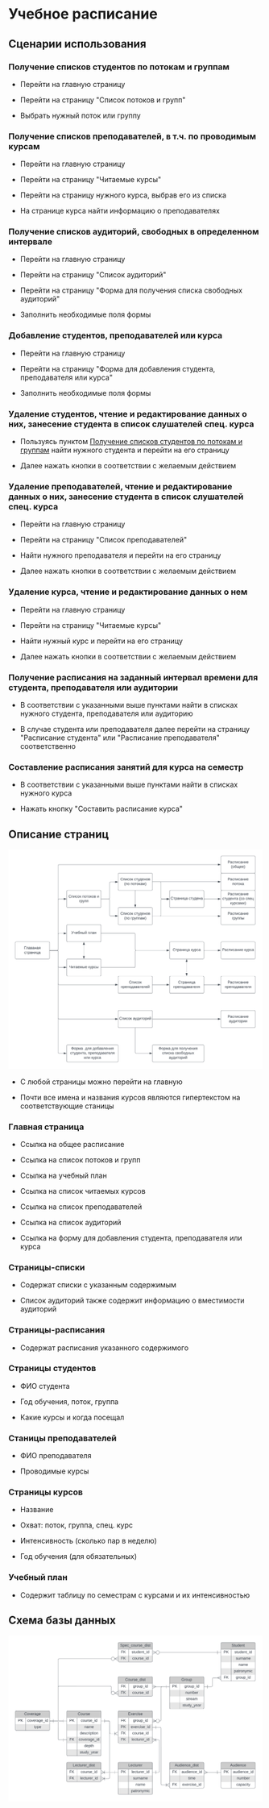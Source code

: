 # Учебное расписание

## Сценарии использования

### Получение списков студентов по потокам и группам

 * Перейти на главную страницу

 * Перейти на страницу "Список потоков и групп"

 * Выбрать нужный поток или группу

### Получение списков преподавателей, в т.ч. по проводимым курсам

 * Перейти на главную страницу

 * Перейти на страницу "Читаемые курсы"
 
 * Перейти на страницу нужного курса, выбрав его из списка

 * На странице курса найти информацию о преподавателях

### Получение списков аудиторий, свободных в определенном интервале

 * Перейти на главную страницу

 * Перейти на страницу "Список аудиторий"

 * Перейти на страницу "Форма для получения списка свободных аудиторий"

 * Заполнить необходимые поля формы

### Добавление студентов, преподавателей или курса

 * Перейти на главную страницу

 * Перейти на страницу "Форма  для добавления студента, преподавателя или курса"

 * Заполнить необходимые поля формы

### Удаление студентов, чтение и редактирование данных о них, занесение студента в список слушателей спец. курса

 * Пользуясь пунктом [Получение списков студентов по потокам и группам](https://github.com/hkctkuy/Web-technology-labs#Получение-списков-студентов-по-потокам-и-группам) найти нужного студента и перейти на его страницу

 * Далее нажать кнопки в соответствии с желаемым действием

### Удаление преподавателей, чтение и редактирование данных о них, занесение студента в список слушателей спец. курса

 * Перейти на главную страницу

 * Перейти на страницу "Список преподавателей"

 * Найти нужного преподавателя и перейти на его страницу

 * Далее нажать кнопки в соответствии с желаемым действием

### Удаление курса, чтение и редактирование данных о нем

 * Перейти на главную страницу

 * Перейти на страницу "Читаемые курсы"

 * Найти нужный курс и перейти на его страницу

 * Далее нажать кнопки в соответствии с желаемым действием

### Получение расписания на заданный интервал времени для студента, преподавателя или аудитории

 * В соответствии с указанными выше пунктами найти в списках нужного студента, преподавателя или аудиторию

 * В случае студента или преподавателя далее перейти на страницу "Расписание студента" или "Расписание преподавателя" соответственно

### Составление расписания занятий для курса на семестр

 * В соответствии с указанными выше пунктами найти в списках нужного курса

 * Нажать кнопку "Составить расписание курса"

## Описание страниц
![alt text](docs/navigation.png)

 * С любой страницы можно перейти на главную
 
 * Почти все имена и названия курсов являются гипертекстом на соответствующие
   станицы

### Главная страница

 * Ссылка на общее расписание

 * Ссылка на список потоков и групп 

 * Ссылка на учебный план

 * Ссылка на список читаемых курсов

 * Ссылка на список преподавателей

 * Ссылка на список аудиторий

 * Ссылка на форму для добавления студента, преподавателя или курса

### Страницы-списки

 * Содержат списки с указанным содержимым

 * Список аудиторий также содержит информацию о вместимости аудиторий

### Страницы-расписания

 * Содержат расписания указанного содержимого

### Страницы студентов

 * ФИО студента

 * Год обучения, поток, группа

 * Какие курсы и когда посещал

### Станицы преподавателей

 * ФИО преподавателя

 * Проводимые курсы

### Страницы курсов

 * Название

 * Охват: поток, группа, спец. курс

 * Интенсивность (сколько пар в неделю)

 * Год обучения (для обязательных)

### Учебный план

 * Содержит таблицу по семестрам с курсами и их интенсивностью

## Схема базы данных
![alt text](docs/db.png)
